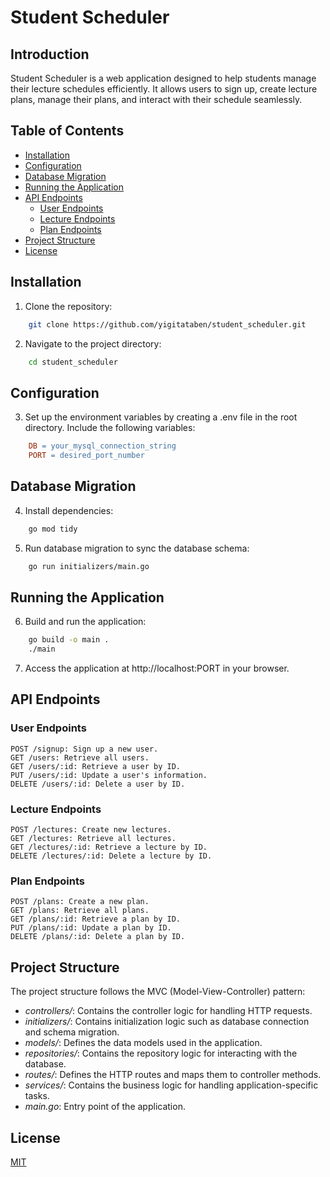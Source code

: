 # Student Scheduler

## Introduction

Student Scheduler is a web application designed to help students manage their lecture schedules efficiently. It allows
users to sign up, create lecture plans, manage their plans, and interact with their schedule seamlessly.

## Table of Contents

- [Installation](#installation)
- [Configuration](#configuration)
- [Database Migration](#database-migration)
- [Running the Application](#running-the-application)
- [API Endpoints](#api-endpoints)
    - [User Endpoints](#user-endpoints)
    - [Lecture Endpoints](#lecture-endpoints)
    - [Plan Endpoints](#plan-endpoints)
- [Project Structure](#project-structure)
- [License](#license)

## Installation

1. Clone the repository:

```bash
    git clone https://github.com/yigitataben/student_scheduler.git
```

2. Navigate to the project directory:

```bash
    cd student_scheduler
```

## Configuration

3. Set up the environment variables by creating a .env file in the root directory. Include the following variables:

```makefile
    DB = your_mysql_connection_string
    PORT = desired_port_number
```

## Database Migration

4. Install dependencies:

```bash
    go mod tidy
```

5. Run database migration to sync the database schema:

```bash
    go run initializers/main.go
```

## Running the Application

6. Build and run the application:

```bash
    go build -o main .
    ./main
```

7. Access the application at http://localhost:PORT in your browser.


## API Endpoints

### User Endpoints

    POST /signup: Sign up a new user.
    GET /users: Retrieve all users.
    GET /users/:id: Retrieve a user by ID.
    PUT /users/:id: Update a user's information.
    DELETE /users/:id: Delete a user by ID.

### Lecture Endpoints

    POST /lectures: Create new lectures.
    GET /lectures: Retrieve all lectures.
    GET /lectures/:id: Retrieve a lecture by ID.
    DELETE /lectures/:id: Delete a lecture by ID.

### Plan Endpoints

    POST /plans: Create a new plan.
    GET /plans: Retrieve all plans.
    GET /plans/:id: Retrieve a plan by ID.
    PUT /plans/:id: Update a plan by ID.
    DELETE /plans/:id: Delete a plan by ID.

## Project Structure

The project structure follows the MVC (Model-View-Controller) pattern:

- *controllers/*: Contains the controller logic for handling HTTP requests.
- *initializers/*: Contains initialization logic such as database connection and schema migration.
- *models/*: Defines the data models used in the application.
- *repositories/*: Contains the repository logic for interacting with the database.
- *routes/*: Defines the HTTP routes and maps them to controller methods.
- *services/*: Contains the business logic for handling application-specific tasks.
- *main.go*: Entry point of the application.

## License

[MIT](https://choosealicense.com/licenses/mit/)


